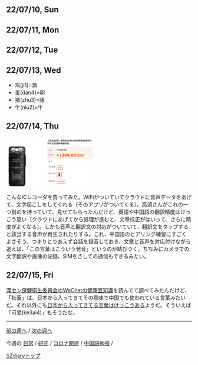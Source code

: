 ## 22/07/10, Sun


## 22/07/11, Mon


## 22/07/12, Tue


## 22/07/13, Wed

- 鸡(ji1)=鶏
- 蛋(dan4)=卵
- 猪(zhu3)=豚
- 牛(niu2)=牛


## 22/07/14, Thu

<img src="https://github.com/akita11/SZdiary/blob/main/diary/photo/2022-07-14_17.36.00.png" width="240px">

こんなICレコーダを買ってみた。WiFiがついていてクラウドに音声データをあげて、文字起こしをしてくれる（そのアプリがついてくる）。高須さんがこれの一つ前のを持っていて、見せてもらったんだけど、英語や中国語の翻訳精度はけっこう高い（クラウドにあげてから処理が進むと、文章校正がはいって、さらに精度がよくなる）。しかも音声と翻訳文の対応がついていて、翻訳文をタップすると該当する音声が再生されたりする。これ、中国語のヒアリング練習にすごくよさそう。つまりとりあえず会話を録音しておき、文章と音声を対応付けながら追えば、「この言葉はこういう発音」というのが結びつく。ちなみにカメラでの文字翻訳や画像の記録、SIMをさしての通信もできるみたい。


## 22/07/15, Fri

[深セン保健衛生委員会のWeChatの健康豆知識](https://github.com/akita11/SZdiary/blob/main/diary/diary/2207-2.md#220715-fri)を読んでて調べてみたんだけど、「社畜」は、日本から入ってきてその意味で中国でも使われている言葉みたいだ。それ以外にも[日本から入ってきてる言葉はけっこうある](https://gendai.ismedia.jp/articles/-/69475?imp=0)ようだ。そういえば「可爱(ke3ai4)」もそうだな。



***

[前の週へ](2207-1.md) /
[次の週へ](2207-3.md)

今週の
[日常](../diary/2207-2.md) /
[研究](../research/2207-2.md) /
[コロナ関連](../covid19/2207-2.md) / 
[中国語勉強](../chinese/2207-2.md) / 

[SZdiaryトップ](../../README.md)
